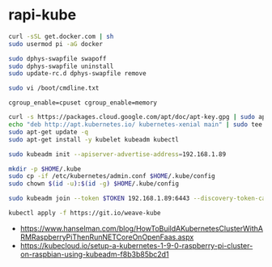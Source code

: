 # rapi-kube

```bash
curl -sSL get.docker.com | sh
sudo usermod pi -aG docker
```

```bash
sudo dphys-swapfile swapoff
sudo dphys-swapfile uninstall
sudo update-rc.d dphys-swapfile remove
```

```bash
sudo vi /boot/cmdline.txt
```

```text
cgroup_enable=cpuset cgroup_enable=memory
```

```bash
curl -s https://packages.cloud.google.com/apt/doc/apt-key.gpg | sudo apt-key add -
echo "deb http://apt.kubernetes.io/ kubernetes-xenial main" | sudo tee /etc/apt/sources.list.d/kubernetes.list
sudo apt-get update -q
sudo apt-get install -y kubelet kubeadm kubectl
```

```bash
sudo kubeadm init --apiserver-advertise-address=192.168.1.89
```

```bash
mkdir -p $HOME/.kube
sudo cp -if /etc/kubernetes/admin.conf $HOME/.kube/config
sudo chown $(id -u):$(id -g) $HOME/.kube/config
```

```bash
sudo kubeadm join --token $TOKEN 192.168.1.89:6443 --discovery-token-ca-cert-hash $HASH
```

```bash
kubectl apply -f https://git.io/weave-kube
```

* <https://www.hanselman.com/blog/HowToBuildAKubernetesClusterWithARMRaspberryPiThenRunNETCoreOnOpenFaas.aspx>
* <https://kubecloud.io/setup-a-kubernetes-1-9-0-raspberry-pi-cluster-on-raspbian-using-kubeadm-f8b3b85bc2d1>
